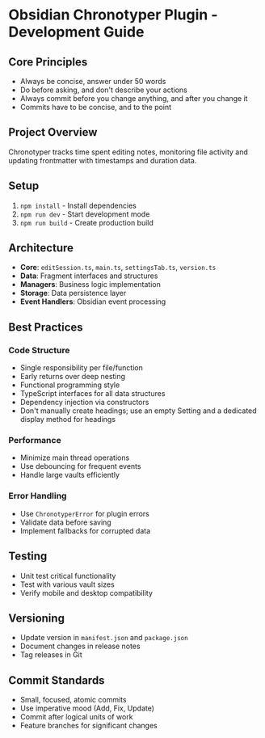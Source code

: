 # Obsidian Chronotyper Plugin - Development Guide

## Core Principles
- Always be concise, answer under 50 words
- Do before asking, and don't describe your actions
- Always commit before you change anything, and after you change it
- Commits have to be concise, and to the point

## Project Overview
Chronotyper tracks time spent editing notes, monitoring file activity and updating frontmatter with timestamps and duration data.

## Setup
1. `npm install` - Install dependencies
2. `npm run dev` - Start development mode
3. `npm run build` - Create production build

## Architecture
- **Core**: `editSession.ts`, `main.ts`, `settingsTab.ts`, `version.ts`
- **Data**: Fragment interfaces and structures
- **Managers**: Business logic implementation
- **Storage**: Data persistence layer
- **Event Handlers**: Obsidian event processing

## Best Practices

### Code Structure
- Single responsibility per file/function
- Early returns over deep nesting
- Functional programming style
- TypeScript interfaces for all data structures
- Dependency injection via constructors
- Don't manually create headings; use an empty Setting and a dedicated display method for headings

### Performance
- Minimize main thread operations
- Use debouncing for frequent events
- Handle large vaults efficiently

### Error Handling
- Use `ChronotyperError` for plugin errors
- Validate data before saving
- Implement fallbacks for corrupted data

## Testing
- Unit test critical functionality
- Test with various vault sizes
- Verify mobile and desktop compatibility

## Versioning
- Update version in `manifest.json` and `package.json`
- Document changes in release notes
- Tag releases in Git

## Commit Standards
- Small, focused, atomic commits
- Use imperative mood (Add, Fix, Update)
- Commit after logical units of work
- Feature branches for significant changes
